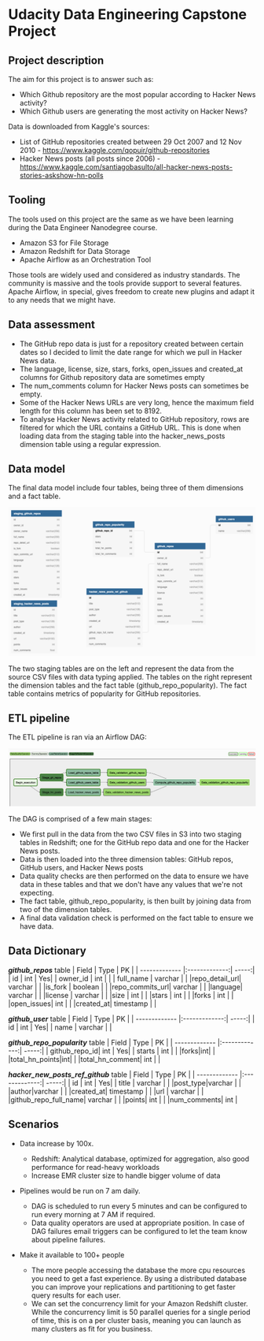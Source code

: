 # Udacity Data Engineering Capstone Project

## Project description

The aim for this project is to answer such as:

* Which Github repository are the most popular according to Hacker News activity?
* Which Github users are generating the most activity on Hacker News?

Data is downloaded from Kaggle's sources:

* List of GitHub repositories created between 29 Oct 2007 and 12 Nov 2010 - https://www.kaggle.com/qopuir/github-repositories
* Hacker News posts (all posts since 2006) - https://www.kaggle.com/santiagobasulto/all-hacker-news-posts-stories-askshow-hn-polls

## Tooling

The tools used on this project are the same as we have been learning during the Data Engineer Nanodegree course.

* Amazon S3 for File Storage
* Amazon Redshift for Data Storage
* Apache Airflow as an Orchestration Tool

Those tools are widely used and considered as industry standards. The community is massive and the tools provide support to several features. Apache Airflow, in special, gives freedom to create new plugins and adapt it to any needs that we might have. 

## Data assessment

* The GitHub repo data is just for a repository created between certain dates so I decided to limit the date range for which we pull in Hacker News data. 
* The language, license, size, stars, forks, open_issues and created_at columns for Github repository data are sometimes empty
* The num_comments column for Hacker News posts can sometimes be empty.
* Some of the Hacker News URLs are very long, hence the maximum field length for this column has been set to 8192.
* To analyse Hacker News activity related to GitHub repository, rows are filtered for which the URL contains a GitHub URL. This is done when loading data from the staging table into the hacker_news_posts dimension table using a regular expression.


## Data model
The final data model include four tables, being three of them dimensions and a fact table.

[<img src="https://github.com/att9992/Data-Engineer-Project/blob/master/DataModel.PNG">](https://github.com)

The two staging tables are on the left and represent the data from the source CSV files with data typing applied. The tables on the right represent the dimension tables and the fact table (github_repo_popularity). The fact table contains metrics of popularity for GitHub repositories.

## ETL pipeline
The ETL pipeline is ran via an Airflow DAG:

[<img src="https://github.com/att9992/Data-Engineer-Project/blob/master/ETL.png">](https://github.com)


The DAG is comprised of a few main stages:

* We first pull in the data from the two CSV files in S3 into two staging tables in Redshift; one for the GitHub repo data and one for the Hacker News posts.
* Data is then loaded into the three dimension tables: GitHub repos, GitHub users, and Hacker News posts
* Data quality checks are then performed on the data to ensure we have data in these tables and that we don't have any values that we're not expecting.
* The fact table, github_repo_popularity, is then built by joining data from two of the dimension tables.
* A final data validation check is performed on the fact table to ensure we have data.

## Data Dictionary

***github_repos*** table
| Field         | Type          | PK    |
| ------------- |:-------------:| -----:|
| id            | int | Yes|
| owner_id      | int      |    |
| full_name     | varchar      |    |
|repo_detail_url| varchar   |   |
|is_fork | boolean |   |
|repo_commits_url| varchar    |   |
|language| varchar   |   |
|license | varchar   |    |
|size  |  int   |   |
|stars |  int   |    |
|forks |  int    |     |
|open_issues| int  |   |
|created_at| timestamp    |     |

***github_user*** table
| Field         | Type          | PK    |
| ------------- |:-------------:| -----:|
| id            | int | Yes|
| name      | varchar      |    |

***github_repo_popularity*** table
| Field         | Type          | PK    |
| ------------- |:-------------:| -----:|
| github_repo_id| int | Yes|
| starts    | int      |    |
|forks|int|  |
|total_hn_points|int|   |
|total_hn_comment| int  |  |

***hacker_new_posts_ref_github*** table
| Field         | Type          | PK    |
| ------------- |:-------------:| -----:|
| id            | int | Yes|
| title      | varchar      |    |
|post_type|varchar  | |
|author|varchar   |   |
|created_at| timestamp |   |
|url  | varchar   |   |
|github_repo_full_name|  varchar    |   |
|points|  int    |     |
|num_comments|  int  |


## Scenarios
* Data increase by 100x. 
  + Redshift: Analytical database, optimized for aggregation, also good performance for read-heavy workloads
  + Increase EMR cluster size to handle bigger volume of data

* Pipelines would be run on 7 am daily. 
  + DAG is scheduled to run every 5 minutes and can be configured to run every morning at 7 AM if required.
  + Data quality operators are used at appropriate position. In case of DAG failures email triggers can be configured to let the team know about pipeline failures.

* Make it available to 100+ people
  + The more people accessing the database the more cpu resources you need to get a fast experience. By using a distributed database you can improve your replications and partitioning to get faster query results for each user.
  + We can set the concurrency limit for your Amazon Redshift cluster. While the concurrency limit is 50 parallel queries for a single period of time, this is on a per cluster basis, meaning you can launch as many clusters as fit for you business.
  
